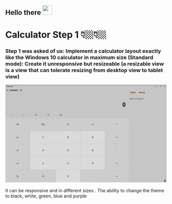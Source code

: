<h2>
    Hello there
    <img src="https://media.tenor.com/3zYTjSu1N9AAAAAi/kenobi-pog.gif" width="30px" height="30px" />
</h2>

# Calculator Step 1 👇🏼👇🏼
<h3>Step 1 was asked of us:
Implement a calculator layout exactly like the Windows 10 calculator in maximum size (Standard mode):
Create it unresponsive but resizeable (a resizable view is a view that can tolerate resizing from desktop view to tablet view)</h3>
 <img src="Picture/Step 1/Step 1 calculator photo .png" alt="Calculator Step 1" />


It can be responsive and in different sizes .
The ability to change the theme to black, white, green, blue and purple
